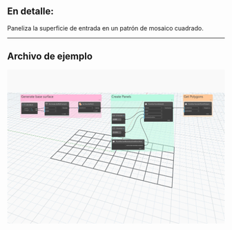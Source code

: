 ## En detalle:
Paneliza la superficie de entrada en un patrón de mosaico cuadrado.
___
## Archivo de ejemplo

![ByQuads](./Autodesk.DesignScript.Geometry.PanelSurface.ByQuads_img.jpg)
